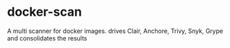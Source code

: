 # docker-scan
A multi scanner for docker images. drives Clair, Anchore, Trivy, Snyk, Grype and consolidates the results
